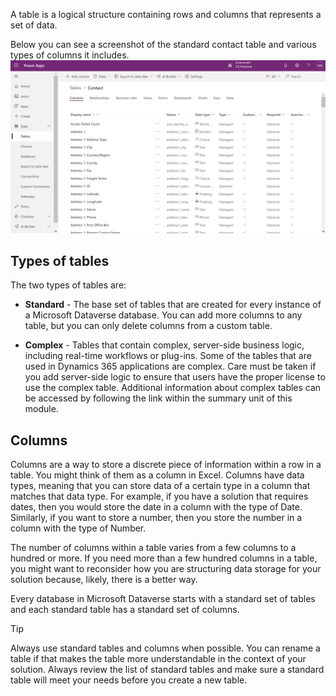 A table is a logical structure containing rows and columns that represents a set of data.  

Below you can see a screenshot of the standard contact table and various types of columns it includes.
    [![Power Apps customer entity edit form](../media/contact-table-colums.png)](../media/contact-table-colums.png#lightbox)

## Types of tables

The two types of tables are:

- **Standard** - The base set of tables that are created for every instance of a Microsoft Dataverse database. You can add more columns to any table, but you can only delete columns from a custom table.

- **Complex** - Tables that contain complex, server-side business logic, including real-time workflows or plug-ins. Some of the tables that are used in Dynamics 365 applications are complex. Care must be taken if you add server-side logic to ensure that users have the proper license to use the complex table. Additional information about complex tables can be accessed by following the link within the summary unit of this module.

## Columns

Columns are a way to store a discrete piece of information within a row in a table. You might think of them as a column in Excel. Columns have data types, meaning that you can store data of a certain type in a column that matches that data type. For example, if you have a solution that requires dates, then you would store the date in a column with the type of Date. Similarly, if you want to store a number, then you store the number in a column with the type of Number.

The number of columns within a table varies from a few columns to a hundred or more. If you need more than a few hundred columns in a table, you might want to reconsider how you are structuring data storage for your solution because, likely, there is a better way.

Every database in Microsoft Dataverse starts with a standard set of tables and each standard table has a standard set of columns.

> [!TIP]
> Always use standard tables and columns when possible. You can rename a table if that makes the table more understandable in the context of your solution. Always review the list of standard tables and make sure a standard table will meet your needs before you create a new table.